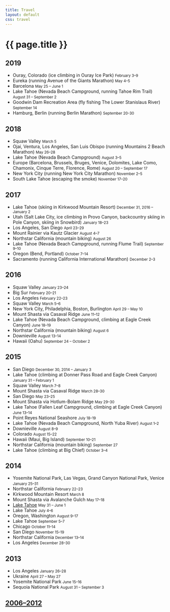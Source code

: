 ```yaml
---
title: Travel
layout: default
css: travel
---
```


# {{ page.title }}

## 2019

- Ouray, Colorado (ice climbing in Ouray Ice Park) <small>February 3–9</small>
- Eureka (running Avenue of the Giants Marathon) <small>May 4–5</small>
- Barcelona <small>May 25 – June 1</small>
- Lake Tahoe (Nevada Beach Campground, running Tahoe Rim Trail) <small>August 31 – September 2</small>
- Goodwin Dam Recreation Area (fly fishing The Lower Stanislaus River) <small>September 14</small>
- Hamburg, Berlin (running Berlin Marathon) <small>September 20-30</small>

## 2018

- Squaw Valley <small>March 5</small>
- Ojai, Ventura, Los Angeles, San Luis Obispo (running Mountains 2 Beach Marathon) <small>May 26–28</small>
- Lake Tahoe (Nevada Beach Campground) <small>August 3–5</small>
- Europe (Barcelona, Brussels, Bruges, Venice, Dolomites, Lake Como, Chamonix, Cinque Terre, Florence, Rome) <small>August 20 – September 17</small>
- New York City (running New York City Marathon) <small>November 2–5</small>
- South Lake Tahoe (escaping the smoke) <small>November 17–20</small>

## 2017

- Lake Tahoe (skiing in Kirkwood Mountain Resort) <small>December 31, 2016 – January 2</small>
- Utah (Salt Lake City, ice climbing in Provo Canyon, backcountry skiing in Pole Canyon, skiing in Snowbird) <small>January 18–23</small>
- Los Angeles, San Diego <small>April 23–29</small>
- Mount Rainier via Kautz Glacier <small>August 4–7</small>
- Northstar California (mountain biking) <small>August 26</small>
- Lake Tahoe (Nevada Beach Campground, running  Flume Trail) <small>September 9–10</small>
- Oregon (Bend, Portland) <small>October 7–14</small>
- Sacramento (running California International Marathon) <small>December 2–3</small>

## 2016

- Squaw Valley <small>January 23–24</small>
- Big Sur <small>February 20–21</small>
- Los Angeles <small>February 22–23</small>
- Squaw Valley <small>March 5–6</small>
- New York City, Philadelphia, Boston, Burlington <small>April 29 – May 10</small>
- Mount Shasta via Casaval Ridge <small>June 11–12</small>
- Lake Tahoe (Nevada Beach Campground, climbing at Eagle Creek Canyon) <small>June 18–19</small>
- Northstar California (mountain biking) <small>August 6</small>
- Downieville <small>August 13–14</small>
- Hawaii (Oahu) <small>September 24 – October 2</small>

## 2015

- San Diego <small>December 30, 2014 – January 3</small>
- Lake Tahoe (climbing at Donner Pass Road and Eagle Creek Canyon) <small>January 31 – February 1</small>
- Squaw Valley <small>March 7–8</small>
- Mount Shasta via Casaval Ridge <small>March 28–30</small>
- San Diego <small>May 23–25</small>
- Mount Shasta via Hotlum-Bolam Ridge <small>May 29–30</small>
- Lake Tahoe (Fallen Leaf Campground, climbing at Eagle Creek Canyon) <small>June 13–14</small>
- Point Reyes National Seashore <small>July 18–19</small>
- Lake Tahoe (Nevada Beach Campground, North Yuba River) <small>August 1–2</small>
- Downieville <small>August 8–9</small>
- Colorado <small>August 15–22</small>
- Hawaii (Maui, Big Island) <small>September 10–21</small>
- Northstar California (mountain biking) <small>September 27</small>
- Lake Tahoe (climbing at Big Chief) <small>October 3–4</small>

## 2014

- Yosemite National Park, Las Vegas, Grand Canyon National Park, Venice <small>January 25–31</small>
- Northstar California <small>February 22–23</small>
- Kirkwood Mountain Resort <small>March 8</small>
- Mount Shasta via Avalanche Gulch <small>May 17–18</small>
- [Lake Tahoe](https://www.flickr.com/photos/barushev/sets/72157645000068685) <small>May 31 – June 1</small>
- Lake Tahoe <small>July 4–6</small>
- Oregon, Washington <small>August 9–17</small>
- Lake Tahoe <small>September 5–7</small>
- Chicago <small>October 11–14</small>
- San Diego <small>November 15–19</small>
- Northstar California <small>December 13–14</small>
- Los Angeles <small>December 28–30</small>

## 2013

- Los Angeles <small>January 26–28</small>
- Ukraine <small>April 27 – May 27</small>
- Yosemite National Park <small>June 15–16</small>
- Sequoia National Park <small>August 31 – September 3</small>

## [2006–2012](./2006-2012)
